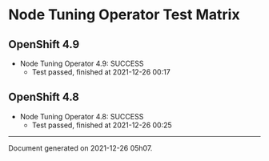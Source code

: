 
Node Tuning Operator Test Matrix
================================

OpenShift 4.9
-------------



* Node Tuning Operator 4.9: SUCCESS
  - Test passed, finished at 2021-12-26 00:17

OpenShift 4.8
-------------



* Node Tuning Operator 4.8: SUCCESS
  - Test passed, finished at 2021-12-26 00:25

---
Document generated on 2021-12-26 05h07.
